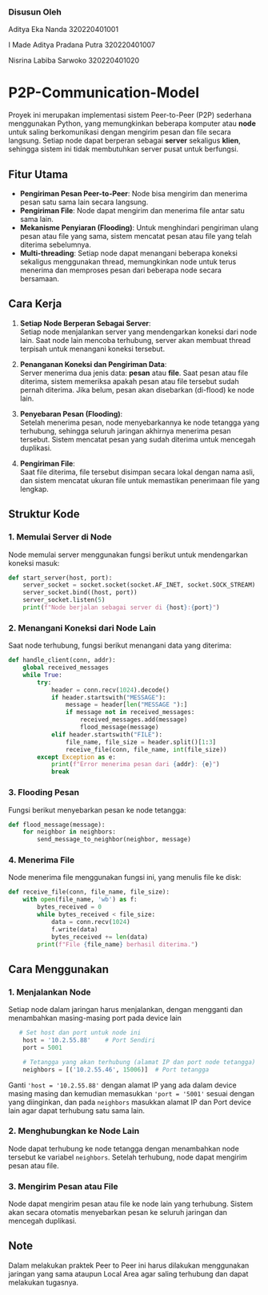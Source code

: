 ### Disusun Oleh

Aditya Eka Nanda 320220401001

I Made Aditya Pradana Putra 320220401007

Nisrina Labiba Sarwoko 320220401020


# P2P-Communication-Model
Proyek ini merupakan implementasi sistem Peer-to-Peer (P2P) sederhana menggunakan Python, yang memungkinkan beberapa komputer atau **node** untuk saling berkomunikasi dengan mengirim pesan dan file secara langsung. Setiap node dapat berperan sebagai **server** sekaligus **klien**, sehingga sistem ini tidak membutuhkan server pusat untuk berfungsi.

## Fitur Utama

- **Pengiriman Pesan Peer-to-Peer**: Node bisa mengirim dan menerima pesan satu sama lain secara langsung.
- **Pengiriman File**: Node dapat mengirim dan menerima file antar satu sama lain.
- **Mekanisme Penyiaran (Flooding)**: Untuk menghindari pengiriman ulang pesan atau file yang sama, sistem mencatat pesan atau file yang telah diterima sebelumnya.
- **Multi-threading**: Setiap node dapat menangani beberapa koneksi sekaligus menggunakan thread, memungkinkan node untuk terus menerima dan memproses pesan dari beberapa node secara bersamaan.

## Cara Kerja

1. **Setiap Node Berperan Sebagai Server**:  
   Setiap node menjalankan server yang mendengarkan koneksi dari node lain. Saat node lain mencoba terhubung, server akan membuat thread terpisah untuk menangani koneksi tersebut.

2. **Penanganan Koneksi dan Pengiriman Data**:  
   Server menerima dua jenis data: **pesan** atau **file**. Saat pesan atau file diterima, sistem memeriksa apakah pesan atau file tersebut sudah pernah diterima. Jika belum, pesan akan disebarkan (di-flood) ke node lain.

3. **Penyebaran Pesan (Flooding)**:  
   Setelah menerima pesan, node menyebarkannya ke node tetangga yang terhubung, sehingga seluruh jaringan akhirnya menerima pesan tersebut. Sistem mencatat pesan yang sudah diterima untuk mencegah duplikasi.

4. **Pengiriman File**:  
   Saat file diterima, file tersebut disimpan secara lokal dengan nama asli, dan sistem mencatat ukuran file untuk memastikan penerimaan file yang lengkap.

## Struktur Kode

### 1. Memulai Server di Node

Node memulai server menggunakan fungsi berikut untuk mendengarkan koneksi masuk:
```python
def start_server(host, port):
    server_socket = socket.socket(socket.AF_INET, socket.SOCK_STREAM)
    server_socket.bind((host, port))
    server_socket.listen(5)
    print(f"Node berjalan sebagai server di {host}:{port}")
```

### 2. Menangani Koneksi dari Node Lain

Saat node terhubung, fungsi berikut menangani data yang diterima:
```python
def handle_client(conn, addr):
    global received_messages
    while True:
        try:
            header = conn.recv(1024).decode()
            if header.startswith("MESSAGE"):
                message = header[len("MESSAGE "):]
                if message not in received_messages:
                    received_messages.add(message)
                    flood_message(message)
            elif header.startswith("FILE"):
                file_name, file_size = header.split()[1:3]
                receive_file(conn, file_name, int(file_size))
        except Exception as e:
            print(f"Error menerima pesan dari {addr}: {e}")
            break
```

### 3. Flooding Pesan

Fungsi berikut menyebarkan pesan ke node tetangga:
```python
def flood_message(message):
    for neighbor in neighbors:
        send_message_to_neighbor(neighbor, message)
```

### 4. Menerima File

Node menerima file menggunakan fungsi ini, yang menulis file ke disk:
```python
def receive_file(conn, file_name, file_size):
    with open(file_name, 'wb') as f:
        bytes_received = 0
        while bytes_received < file_size:
            data = conn.recv(1024)
            f.write(data)
            bytes_received += len(data)
        print(f"File {file_name} berhasil diterima.")
```

## Cara Menggunakan

### 1. Menjalankan Node
Setiap node dalam jaringan harus menjalankan, dengan mengganti dan menambahkan masing-masing port pada device lain
```python
   # Set host dan port untuk node ini
    host = '10.2.55.88'    # Port Sendiri
    port = 5001

    # Tetangga yang akan terhubung (alamat IP dan port node tetangga)
    neighbors = [('10.2.55.46', 15006)]  # Port tetangga
```
Ganti `'host = '10.2.55.88'` dengan alamat IP yang ada dalam device masing masing dan kemudian memasukkan `'port = '5001'` sesuai dengan yang diinginkan, dan pada `neighbors` masukkan alamat IP dan Port device lain agar dapat terhubung satu sama lain.

### 2. Menghubungkan ke Node Lain
Node dapat terhubung ke node tetangga dengan menambahkan node tersebut ke variabel `neighbors`. Setelah terhubung, node dapat mengirim pesan atau file.

### 3. Mengirim Pesan atau File
Node dapat mengirim pesan atau file ke node lain yang terhubung. Sistem akan secara otomatis menyebarkan pesan ke seluruh jaringan dan mencegah duplikasi.


## Note
Dalam melakukan praktek Peer to Peer ini harus dilakukan menggunakan jaringan yang sama ataupun Local Area agar saling terhubung dan dapat melakukan tugasnya.
